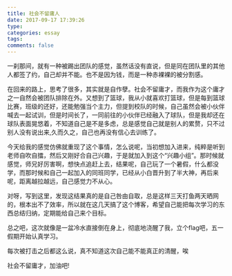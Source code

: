```yaml
---
title: 社会不留庸人
date: 2017-09-17 17:39:26
type:
categories: essay
tags:
comments: false
---
```


一刹那间，就有一种被踢出团队的感觉，虽然话没有直说，但是同在团队里的其他人都签了约，自己却并不能。也不是因为钱，而是一种赤裸裸的被分割感。

<!--more-->

在回来的路上，思考了很多，其实就是自作孽。社会不留庸才，而我作为这个庸才之一自然会被团队排除在外。又想到了篮球，我从小就喜欢打篮球，但是每到篮球比赛，班级的还好，还能勉强当个主力，但提到校队的时候，自己虽然会被小伙伴喊去一起试训，但是时间长了，一同前往的小伙伴已经融入了球队，但是我却还在球队表面晃悠着，不知道自己是不是多虑，总是感觉自己就是别人的累赘，只不过别人没有说出来,久而久之，自己也再没有信心去训练了。

今天给我的感觉仿佛就重现了这个事情，怎么说呢，当初想加入进来，纯粹是听到老师自吹自擂，然后又刚好合自己兴趣，于是就加入到这个“兴趣小组”。那时候就感觉，师兄好厉害啊，想快点追赶上去，结果呢，自己玩了一个暑假，什么都没学，而那时候和自己一起加入的同班同学，已经从小白晋升到了半大神，再后来呢，距离越拉越远，自己感觉力不从心。

对呀，写到这里，发现这结果真的是自己咎由自取，总是这样三天打鱼两天晒网的，根本出不了效率，所以就在这几天搞了这个博客，希望自己能把每次学习的东西总结归纳，定期能给自己来个目标。

总之吧，这次就像是一盆冷水直接倒在身上，彻底地浇醒了我，立个flag吧，五一假期开始认真学习。

每次被打击之后都这么说，真不知道这次自己能不能真正的清醒，唉

社会不留庸才，加油吧!
